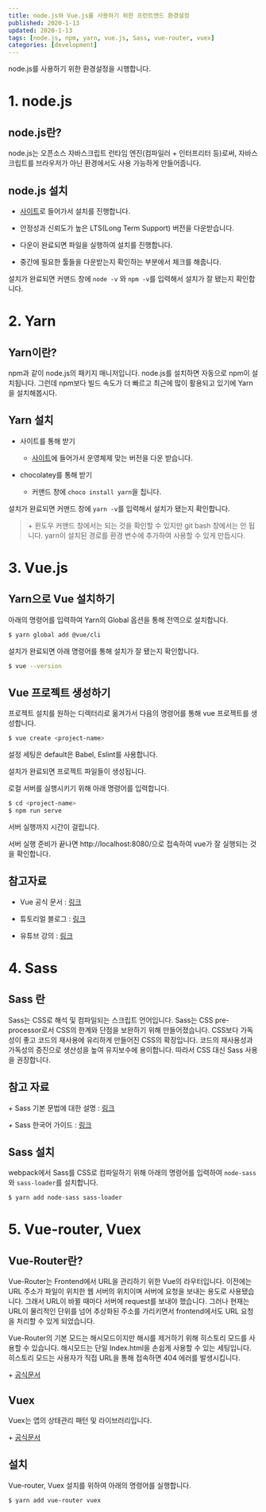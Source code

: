 ```yaml
---
title: node.js와 Vue.js를 사용하기 위한 프런트엔드 환경설정
published: 2020-1-13
updated: 2020-1-13
tags: [node.js, npm, yarn, vue.js, Sass, vue-router, vuex]
categories: [development]
---
```


node.js를 사용하기 위한 환경설정을 시행합니다.



# 1. node.js

## node.js란?

node.js는 오픈소스 자바스크립트 런타임 엔진(컴파일러 + 인터프리터 등)로써, 자바스크립트를 브라우저가 아닌 환경에서도 사용 가능하게 만들어줍니다.

## node.js 설치

- [사이트](https://nodejs.org/en/)로 들어가서 설치를 진행합니다.

- 안정성과 신뢰도가 높은 LTS(Long Term Support) 버전을 다운받습니다.

- 다운이 완료되면 파일을 실행하여 설치를 진행합니다.

- 중간에 필요한 툴들을 다운받는지 확인하는 부분에서 체크를 해줍니다.



설치가 완료되면 커맨드 창에 `node -v` 와 `npm -v`를 입력해서 설치가 잘 됐는지 확인합니다.



# 2. Yarn

## Yarn이란?

npm과 같이 node.js의 패키지 매니저입니다. node.js를 설치하면 자동으로 npm이 설치됩니다. 그런데  npm보다 빌드 속도가 더 빠르고 최근에 많이 활용되고 있기에 Yarn을 설치해봅시다.

## Yarn 설치

- 사이트를 통해 받기
  - [사이트](https://yarnpkg.com/en/docs/install)에 들어가서 운영체제 맞는 버전을 다운 받습니다.

- chocolatey를 통해 받기
  - 커맨드 창에 `choco install yarn`을 칩니다.

설치가 완료되면 커맨드 창에 `yarn -v`를 입력해서 설치가 됐는지 확인합니다.

> \+ 윈도우 커맨드 창에서는 되는 것을 확인할 수 있지만 git bash 창에서는 안 됩니다. yarn이 설치된 경로를 환경 변수에 추가하여 사용할 수 있게 만듭시다.



# 3. Vue.js

## Yarn으로 Vue 설치하기

아래의 명령어를 입력하여 Yarn의 Global 옵션을 통해 전역으로 설치합니다. 

```bash
$ yarn global add @vue/cli
```

설치가 완료되면 아래 명령어를 통해 설치가 잘 됐는지 확인합니다.

```bash
$ vue --version
```

## Vue 프로젝트 생성하기

프로젝트 설치를 원하는 디렉터리로 옮겨가서 다음의 명령어를 통해 vue 프로젝트를 생성합니다.

```bash
$ vue create <project-name>
```

설정 세팅은 default은 Babel, Eslint를 사용합니다.

설치가 완료되면 프로젝트 파일들이 생성됩니다.

로컬 서버를 실행시키기 위해 아래 명령어를 입력합니다.

```bash
$ cd <project-name>
$ npm run serve
```

서버 실행까지 시간이 걸립니다.

서버 실행 준비가 끝나면 http://localhost:8080/으로 접속하여 vue가 잘 실행되는 것을 확인합니다.

## 참고자료

- Vue 공식 문서 : [링크](https://kr.vuejs.org/v2/guide/)

- 튜토리얼 블로그 : [링크](https://www.opentutorials.org/module/3859/23234)

- 유튜브 강의 : [링크](https://www.youtube.com/channel/UCZ6yPRDNz9bNWySjAv8kUng/playlists)



# 4. Sass

## Sass 란

Sass는 CSS로 해석 및 컴파일되는 스크립트 언어입니다. Sass는 CSS pre-processor로서 CSS의 한계와 단점을 보완하기 위해 만들어졌습니다. CSS보다 가독성이 좋고 코드의 재사용에 유리하게 만들어진 CSS의 확장입니다. 코드의 재사용성과 가독성의 증진으로 생산성을 높여 유지보수에 용이합니다. 따라서 CSS 대신 Sass 사용을 권장합니다.

## 참고 자료

\+ Sass 기본 문법에 대한 설명 : [링크](https://velopert.com/1712)

\+ Sass 한국어 가이드 : [링크](https://sass-guidelin.es/ko/)

## Sass 설치

webpack에서 Sass를 CSS로 컴파일하기 위해 아래의 명령어를 입력하여 `node-sass`와 `sass-loader`를 설치합니다.

```bash
$ yarn add node-sass sass-loader
```



# 5. Vue-router, Vuex

## Vue-Router란?

  Vue-Router는 Frontend에서 URL을 관리하기 위한 Vue의 라우터입니다. 이전에는 URL 주소가 파일이 위치한 웹 서버의 위치이며 서버에 요청을 보내는 용도로 사용됐습니다. 그래서 URL이 바뀔 때마다 서버에 request를 보내야 했습니다. 그러나 현재는 URL이 물리적인 단위를 넘어 추상화된 주소를 가리키면서 frontend에서도 URL 요청을 처리할 수 있게 되었습니다. 

  Vue-Router의 기본 모드는 해시모드이지만 해시를 제거하기 위해 히스토리 모드를 사용할 수 있습니다. 해시모드는 단일 Index.html을 손쉽게 사용할 수 있는 세팅입니다. 히스토리 모드는 사용자가 직접 URL을 통해 접속하면 404 에러를 발생시킵니다. 

\+ [공식문서](https://router.vuejs.org/kr/)

## Vuex

Vuex는 앱의 상태관리 패턴 및 라이브러리입니다. 

\+ [공식문서](https://vuex.vuejs.org/kr/)



## 설치

Vue-router, Vuex 설치를 위하여 아래의 명령어를 실행합니다.

```bash
$ yarn add vue-router vuex
```


